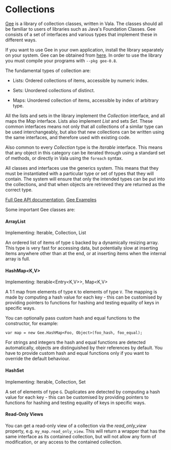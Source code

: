 # Collections

[Gee](/Projects/Libgee) is a library of collection classes, written in Vala. The classes should all be familiar to users of libraries such as Java's Foundation Classes. Gee consists of a set of interfaces and various types that implement these in different ways. 

If you want to use Gee in your own application, install the library separately on your system. Gee can be obtained from [here](http://live.gnome.org/Projects/Libgee). In order to use the library you must compile your programs with `--pkg gee-0.8`. 

The fundamental types of collection are: 

-   Lists: Ordered collections of items, accessible by numeric index.
    
-   Sets: Unordered collections of distinct. 

-   Maps: Unordered collection of items, accessible by index of arbitrary type.

All the lists and sets in the library implement the *Collection* interface, and all maps the *Map* interface. Lists also implement *List* and sets *Set*. These common interfaces means not only that all collections of a similar type can be used interchangeably, but also that new collections can be written using the same interfaces, and therefore used with existing code. 

Also common to every *Collection* type is the *Iterable* interface. This means that any object in this category can be iterated through using a standard set of methods, or directly in Vala using the `foreach` syntax. 

All classes and interfaces use the generics system. This means that they must be instantiated with a particular type or set of types that they will contain. The system will ensure that only the intended types can be put into the collections, and that when objects are retrieved they are returned as the correct type. 

[Full Gee API documentation](http://valadoc.org/gee-0.8/index.htm), [Gee Examples](/Projects/Vala/GeeSamples) 

Some important Gee classes are: 

#### ArrayList</G>


Implementing: Iterable<G/>, Collection<G>, List<G> 

An ordered list of items of type `G` backed by a dynamically resizing array. This type is very fast for accessing data, but potentially slow at inserting items anywhere other than at the end, or at inserting items when the internal array is full. 

#### HashMap<K,V>


Implementing: Iterable<Entry<K,V>>, Map<K,V> 

A 1:1 map from elements of type `K` to elements of type `V`. The mapping is made by computing a hash value for each key - this can be customised by providing pointers to functions for hashing and testing equality of keys in specific ways. 

You can optionally pass custom hash and equal functions to the constructor, for example: 

```vala
var map = new Gee.HashMap<Foo, Object>(foo_hash, foo_equal);
```

For strings and integers the hash and equal functions are detected automatically, objects are distinguished by their references by default. You have to provide custom hash and equal functions only if you want to override the default behaviour. 

#### HashSet<G>


Implementing: Iterable<G>, Collection<G>, Set<G> 

A set of elements of type `G`. Duplicates are detected by computing a hash value for each key - this can be customised by providing pointers to functions for hashing and testing equality of keys in specific ways. 

#### Read-Only Views

You can get a read-only view of a collection via the *read_only_view* property, e.g. `my_map.read_only_view`. This will return a wrapper that has the same interface as its contained collection, but will not allow any form of modification, or any access to the contained collection. 
